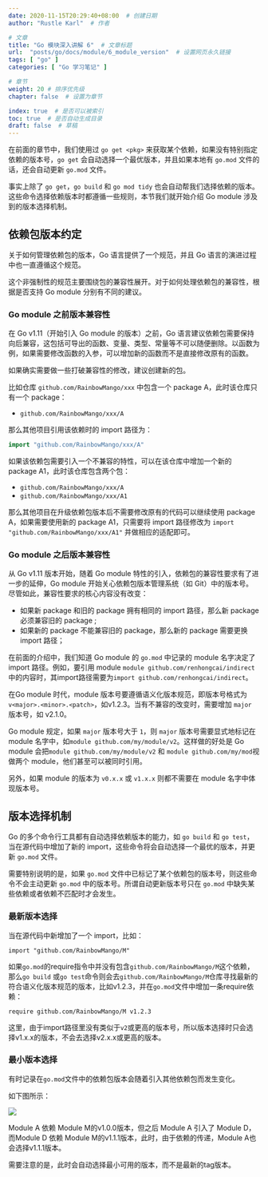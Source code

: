 ```yaml
---
date: 2020-11-15T20:29:40+08:00  # 创建日期
author: "Rustle Karl"  # 作者

# 文章
title: "Go 模块深入讲解 6"  # 文章标题
url:  "posts/go/docs/module/6_module_version"  # 设置网页永久链接
tags: [ "go" ]
categories: [ "Go 学习笔记" ]

# 章节
weight: 20 # 排序优先级
chapter: false  # 设置为章节

index: true  # 是否可以被索引
toc: true  # 是否自动生成目录
draft: false  # 草稿
---
```


在前面的章节中，我们使用过 `go get <pkg>` 来获取某个依赖，如果没有特别指定依赖的版本号，`go get` 会自动选择一个最优版本，并且如果本地有 `go.mod` 文件的话，还会自动更新 `go.mod` 文件。

事实上除了 `go get`，`go build` 和 `go mod tidy` 也会自动帮我们选择依赖的版本。这些命令选择依赖版本时都遵循一些规则，本节我们就开始介绍 Go module 涉及到的版本选择机制。

## 依赖包版本约定

关于如何管理依赖包的版本，Go 语言提供了一个规范，并且 Go 语言的演进过程中也一直遵循这个规范。

这个非强制性的规范主要围绕包的兼容性展开。对于如何处理依赖包的兼容性，根据是否支持 Go module 分别有不同的建议。

### Go module 之前版本兼容性

在 Go v1.11（开始引入 Go module 的版本）之前，Go 语言建议依赖包需要保持向后兼容，这包括可导出的函数、变量、类型、常量等不可以随便删除。以函数为例，如果需要修改函数的入参，可以增加新的函数而不是直接修改原有的函数。

如果确实需要做一些打破兼容性的修改，建议创建新的包。

比如仓库 `github.com/RainbowMango/xxx` 中包含一个 package A，此时该仓库只有一个 package：

- `github.com/RainbowMango/xxx/A`

那么其他项目引用该依赖时的 import 路径为：

```go
import "github.com/RainbowMango/xxx/A"
```

如果该依赖包需要引入一个不兼容的特性，可以在该仓库中增加一个新的 package A1，此时该仓库包含两个包：

- `github.com/RainbowMango/xxx/A`
- `github.com/RainbowMango/xxx/A1`

那么其他项目在升级依赖包版本后不需要修改原有的代码可以继续使用 package A，如果需要使用新的 package A1，只需要将 import 路径修改为 `import "github.com/RainbowMango/xxx/A1"` 并做相应的适配即可。

### Go module 之后版本兼容性

从 Go v1.11 版本开始，随着 Go module 特性的引入，依赖包的兼容性要求有了进一步的延伸，Go module 开始关心依赖包版本管理系统（如 Git）中的版本号。尽管如此，兼容性要求的核心内容没有改变：

- 如果新 package 和旧的 package 拥有相同的 import 路径，那么新 package 必须兼容旧的 package ;
- 如果新的 package 不能兼容旧的 package，那么新的 package 需要更换 import 路径；

在前面的介绍中，我们知道 Go module 的 `go.mod` 中记录的 module 名字决定了 import 路径。例如，要引用 module `module github.com/renhongcai/indirect`中的内容时，其import路径需要为`import github.com/renhongcai/indirect`。

在Go module 时代，module 版本号要遵循语义化版本规范，即版本号格式为`v<major>.<minor>.<patch>`，如v1.2.3。当有不兼容的改变时，需要增加 `major` 版本号，如 v2.1.0。

Go module 规定，如果 `major` 版本号大于 `1`，则 `major` 版本号需要显式地标记在 module 名字中，如`module github.com/my/module/v2`。这样做的好处是 Go module 会把`module github.com/my/module/v2` 和 `module github.com/my/mod`视做两个 module，他们甚至可以被同时引用。

另外，如果 module 的版本为 `v0.x.x` 或 `v1.x.x` 则都不需要在 module 名字中体现版本号。

## 版本选择机制

Go 的多个命令行工具都有自动选择依赖版本的能力，如 `go build` 和 `go test`，当在源代码中增加了新的 import，这些命令将会自动选择一个最优的版本，并更新 `go.mod` 文件。

需要特别说明的是，如果 `go.mod` 文件中已标记了某个依赖包的版本号，则这些命令不会主动更新 `go.mod` 中的版本号。所谓自动更新版本号只在 `go.mod` 中缺失某些依赖或者依赖不匹配时才会发生。

### 最新版本选择

当在源代码中新增加了一个 import，比如：

```
import "github.com/RainbowMango/M"
```

如果`go.mod`的require指令中并没有包含`github.com/RainbowMango/M`这个依赖，那么`go build` 或`go test`命令则会去`github.com/RainbowMango/M`仓库寻找最新的符合语义化版本规范的版本，比如v1.2.3，并在`go.mod`文件中增加一条require依赖：

```
require github.com/RainbowMango/M v1.2.3
```

这里，由于import路径里没有类似于`v2`或更高的版本号，所以版本选择时只会选择v1.x.x的版本，不会去选择v2.x.x或更高的版本。

### 最小版本选择

有时记录在`go.mod`文件中的依赖包版本会随着引入其他依赖包而发生变化。

如下图所示：

![](images/gomodule_minimal_version.png)

Module A 依赖 Module M的v1.0.0版本，但之后 Module A 引入了 Module D，而Module D 依赖 Module M的v1.1.1版本，此时，由于依赖的传递，Module A也会选择v1.1.1版本。

需要注意的是，此时会自动选择最小可用的版本，而不是最新的tag版本。
